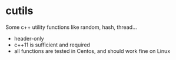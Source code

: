 # cutils

Some c++ utility functions like random, hash, thread...

- header-only
- c++11 is sufficient and required
- all functions are tested in Centos, and should work fine on Linux
